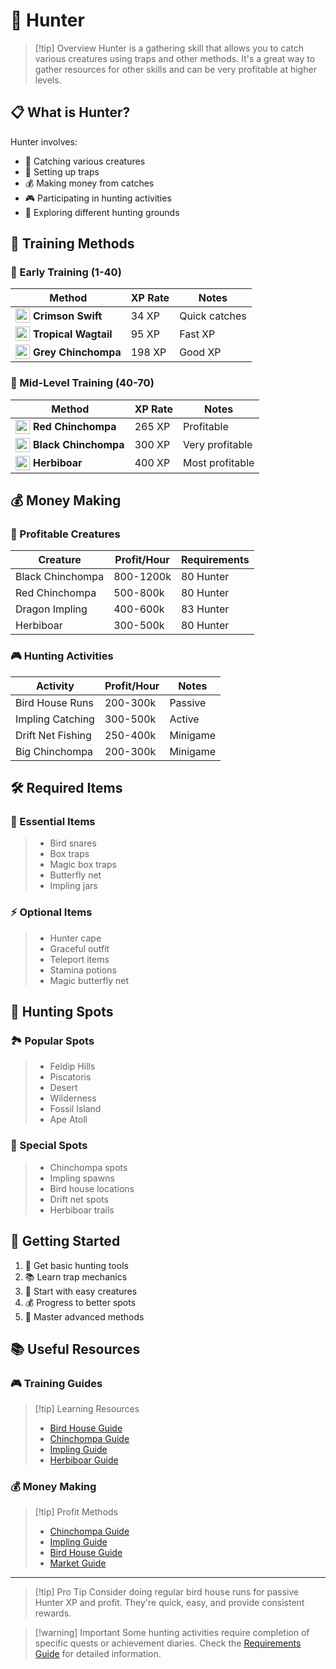 # 🦊 Hunter

> [!tip] Overview
> Hunter is a gathering skill that allows you to catch various creatures using traps and other methods. It's a great way to gather resources for other skills and can be very profitable at higher levels.

## 📋 What is Hunter?

Hunter involves:
- 🦊 Catching various creatures
- 🎯 Setting up traps
- 💰 Making money from catches
- 🎮 Participating in hunting activities
- 🌿 Exploring different hunting grounds

## 🎯 Training Methods

<div class="grid grid-cols-1 md:grid-cols-2 gap-4">
<div>

### 🦊 Early Training (1-40)

 | Method | XP Rate | Notes |
 |--------|---------|--------|
 | <div style="display: flex; align-items: center;"><img src="../public/img/rs/hunter/crimson.webp" width="23" height="23" style="margin-right: 5px;" /><strong>Crimson Swift</strong></div> | 34 XP | Quick catches |
 | <div style="display: flex; align-items: center;"><img src="../public/img/rs/hunter/tropical.webp" width="23" height="23" style="margin-right: 5px;" /><strong>Tropical Wagtail</strong></div> | 95 XP | Fast XP |
 | <div style="display: flex; align-items: center;"><img src="../public/img/rs/hunter/grey.webp" width="23" height="23" style="margin-right: 5px;" /><strong>Grey Chinchompa</strong></div> | 198 XP | Good XP |

</div>
<div>

### 🦊 Mid-Level Training (40-70)

 | Method | XP Rate | Notes |
 |--------|---------|--------|
 | <div style="display: flex; align-items: center;"><img src="../public/img/rs/hunter/red.webp" width="23" height="23" style="margin-right: 5px;" /><strong>Red Chinchompa</strong></div> | 265 XP | Profitable |
 | <div style="display: flex; align-items: center;"><img src="../public/img/rs/hunter/black.webp" width="23" height="23" style="margin-right: 5px;" /><strong>Black Chinchompa</strong></div> | 300 XP | Very profitable |
 | <div style="display: flex; align-items: center;"><img src="../public/img/rs/hunter/herbiboar.webp" width="23" height="23" style="margin-right: 5px;" /><strong>Herbiboar</strong></div> | 400 XP | Most profitable |

</div>
</div>

## 💰 Money Making

<div class="grid grid-cols-1 md:grid-cols-2 gap-4">
<div>

### 🦊 Profitable Creatures

 | Creature | Profit/Hour | Requirements |
 |----------|-------------|--------------|
 | Black Chinchompa | 800-1200k | 80 Hunter |
 | Red Chinchompa | 500-800k | 80 Hunter |
 | Dragon Impling | 400-600k | 83 Hunter |
 | Herbiboar | 300-500k | 80 Hunter |

</div>
<div>

### 🎮 Hunting Activities

 | Activity | Profit/Hour | Notes |
 |----------|-------------|--------|
 | Bird House Runs | 200-300k | Passive |
 | Impling Catching | 300-500k | Active |
 | Drift Net Fishing | 250-400k | Minigame |
 | Big Chinchompa | 200-300k | Minigame |

</div>
</div>

## 🛠️ Required Items

<div class="grid grid-cols-1 md:grid-cols-2 gap-4">
<div>

### 🎒 Essential Items

> - Bird snares
> - Box traps
> - Magic box traps
> - Butterfly net
> - Impling jars

</div>
<div>

### ⚡ Optional Items

> - Hunter cape
> - Graceful outfit
> - Teleport items
> - Stamina potions
> - Magic butterfly net

</div>
</div>

## 📍 Hunting Spots

<div class="grid grid-cols-1 md:grid-cols-2 gap-4">
<div>

### 🏞️ Popular Spots

> - Feldip Hills
> - Piscatoris
> - Desert
> - Wilderness
> - Fossil Island
> - Ape Atoll

</div>
<div>

### 🎯 Special Spots

> - Chinchompa spots
> - Impling spawns
> - Bird house locations
> - Drift net spots
> - Herbiboar trails

</div>
</div>

## 🚀 Getting Started

1. 🎒 Get basic hunting tools
2. 📚 Learn trap mechanics
3. 🎯 Start with easy creatures
4. 💰 Progress to better spots
5. 🌟 Master advanced methods

## 📚 Useful Resources

<div class="grid grid-cols-1 md:grid-cols-2 gap-4">
<div>

### 🎮 Training Guides
> [!tip] Learning Resources
> - [Bird House Guide](/skills/gathering/hunter/bird-houses)
> - [Chinchompa Guide](/skills/gathering/hunter/chinchompas)
> - [Impling Guide](/skills/gathering/hunter/implings)
> - [Herbiboar Guide](/skills/gathering/hunter/herbiboar)

</div>
<div>

### 💰 Money Making
> [!tip] Profit Methods
> - [Chinchompa Guide](/guides/money-making/chinchompas)
> - [Impling Guide](/guides/money-making/implings)
> - [Bird House Guide](/guides/money-making/bird-houses)
> - [Market Guide](/guides/money-making/market)

</div>
</div>

---

> [!tip] Pro Tip
> Consider doing regular bird house runs for passive Hunter XP and profit. They're quick, easy, and provide consistent rewards.

> [!warning] Important
> Some hunting activities require completion of specific quests or achievement diaries. Check the [Requirements Guide](/skills/gathering/hunter/requirements) for detailed information.
